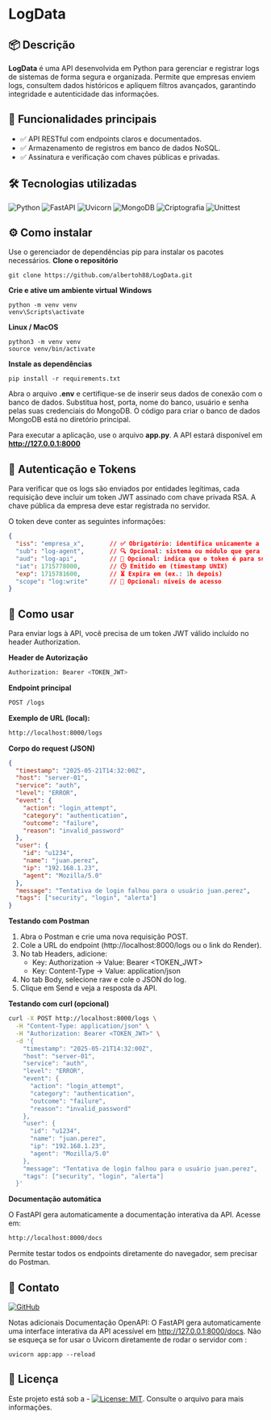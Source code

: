 # LogData

## 📦 Descrição

**LogData** é uma API desenvolvida em Python para gerenciar e registrar logs de sistemas de forma segura e organizada. Permite que empresas enviem logs, consultem dados históricos e apliquem filtros avançados, garantindo integridade e autenticidade das informações.

## 🚀 Funcionalidades principais

- ✅ API RESTful com endpoints claros e documentados. 
- ✅ Armazenamento de registros em banco de dados NoSQL.
- ✅ Assinatura e verificação com chaves públicas e privadas.

## 🛠️ Tecnologias utilizadas

![Python](https://img.shields.io/badge/Python-blue.svg) ![FastAPI](https://img.shields.io/badge/FastAPI-009688.svg) ![Uvicorn](https://img.shields.io/badge/Uvicorn-ASGI%20Server-orange) ![MongoDB](https://img.shields.io/badge/MongoDB-NoSQL-green.svg) ![Criptografia](https://img.shields.io/badge/Criptografia-Hashing-lightgrey.svg) ![Unittest](https://img.shields.io/badge/Unittest-blueviolet.svg)

## ⚙️ Como instalar
Use o gerenciador de dependências pip para instalar os pacotes necessários.
**Clone o repositório**
```
git clone https://github.com/albertoh88/LogData.git
```
**Crie e ative um ambiente virtual**
**Windows**
```
python -m venv venv
venv\Scripts\activate
```
**Linux / MacOS**
```
python3 -m venv venv
source venv/bin/activate
```
**Instale as dependências**
```
pip install -r requirements.txt
```

Abra o arquivo **.env** e certifique-se de inserir seus dados de conexão com o banco de dados. Substitua host, porta, nome do banco, usuário e senha pelas suas credenciais do MongoDB. O código para criar o banco de dados MongoDB está no diretório principal.

Para executar a aplicação, use o arquivo **app.py**. A API estará disponível em **http://127.0.0.1:8000**

## 🔐 Autenticação e Tokens

Para verificar que os logs são enviados por entidades legítimas, cada requisição deve incluir um token JWT assinado com chave privada RSA. A chave pública da empresa deve estar registrada no servidor.

O token deve conter as seguintes informações:

```json
{
  "iss": "empresa_x",       // ✅ Obrigatório: identifica unicamente a empresa
  "sub": "log-agent",       // 🔍 Opcional: sistema ou módulo que gera o token
  "aud": "log-api",         // 🎯 Opcional: indica que o token é para sua API
  "iat": 1715778000,        // 🕒 Emitido em (timestamp UNIX)
  "exp": 1715781600,        // ⏳ Expira em (ex.: 1h depois)
  "scope": "log:write"      // 🔐 Opcional: níveis de acesso
}
```

## 📌 Como usar
Para enviar logs à API, você precisa de um token JWT válido incluído no header Authorization.

**Header de Autorização**
```bash
Authorization: Bearer <TOKEN_JWT>
```
**Endpoint principal**
```bash
POST /logs
```

**Exemplo de URL (local):**
```bash
http://localhost:8000/logs
```

**Corpo do request (JSON)**
```json
{
  "timestamp": "2025-05-21T14:32:00Z",
  "host": "server-01",
  "service": "auth",
  "level": "ERROR",
  "event": {
    "action": "login_attempt",
    "category": "authentication",
    "outcome": "failure",
    "reason": "invalid_password"
  },
  "user": {
    "id": "u1234",
    "name": "juan.perez",
    "ip": "192.168.1.23",
    "agent": "Mozilla/5.0"
  },
  "message": "Tentativa de login falhou para o usuário juan.perez",
  "tags": ["security", "login", "alerta"]
}
```
**Testando com Postman**

1. Abra o Postman e crie uma nova requisição POST.
2. Cole a URL do endpoint (http://localhost:8000/logs ou o link do Render).
3. No tab Headers, adicione:
   - Key: Authorization → Value: Bearer <TOKEN_JWT>
   - Key: Content-Type → Value: application/json
4. No tab Body, selecione raw e cole o JSON do log.
5. Clique em Send e veja a resposta da API.

**Testando com curl (opcional)**
```bash
curl -X POST http://localhost:8000/logs \
  -H "Content-Type: application/json" \
  -H "Authorization: Bearer <TOKEN_JWT>" \
  -d '{
    "timestamp": "2025-05-21T14:32:00Z",
    "host": "server-01",
    "service": "auth",
    "level": "ERROR",
    "event": {
      "action": "login_attempt",
      "category": "authentication",
      "outcome": "failure",
      "reason": "invalid_password"
    },
    "user": {
      "id": "u1234",
      "name": "juan.perez",
      "ip": "192.168.1.23",
      "agent": "Mozilla/5.0"
    },
    "message": "Tentativa de login falhou para o usuário juan.perez",
    "tags": ["security", "login", "alerta"]
  }'
```
**Documentação automática**

O FastAPI gera automaticamente a documentação interativa da API.
Acesse em:
```bash
http://localhost:8000/docs
```
Permite testar todos os endpoints diretamente do navegador, sem precisar do Postman.

## 💬 Contato

[![GitHub](https://img.shields.io/badge/GitHub-albertoh88-black?logo=github)](https://github.com/albertoh88)

Notas adicionais Documentação OpenAPI: O FastAPI gera automaticamente uma interface interativa da API acessível em http://127.0.0.1:8000/docs. Não se esqueça se for usar o Uvicorn diretamente de rodar o servidor com :
```
uvicorn app:app --reload
```

## 📃 Licença
Este projeto está sob a - [![License: MIT](https://img.shields.io/badge/License-MIT-yellow.svg)](https://opensource.org/licenses/MIT). Consulte o arquivo para mais informações.